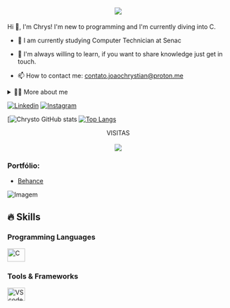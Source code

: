 <!--título-->

<h1 align="center">
<img src="https://readme-typing-svg.herokuapp.com/?font=Righteous&size=35&color=FFFF00&center=true&vCenter=true&width=650&height=70&duration=4000&lines=Hello+World!;+Student+in+Computer+Technician!" />
</h1>


<!-- Presentation -->
<p>
  Hi 👋, I'm Chrys! I'm new to programming and I'm currently diving into C.

  - 🌱 I am currently studying Computer Technician at Senac

  - 🔭 I'm always willing to learn, if you want to share knowledge just get in touch.

  - 📫 How to contact me: contato.joaochrystian@proton.me
</p>

<!-- Dropdown -->
<details>
  <summary>👨‍💻 More about me</summary>

  - 💬 I am 21 years old and currently live in Brazil. I have intermediate English and am starting to use the C language. I am also a graphic designer in my spare time, which helped me develop important skills such as creativity, communication, marketing and social media.

  - ⚡ I like reading, as well as watching movies and playing games! I believe that our personal interests contribute to a more accurate perception of things and to solving problems. \o/
</details>

<!-- Links -->
[![Linkedin](https://img.shields.io/badge/LinkedIn-0077B5?style=for-the-badge&logo=linkedin&logoColor=white)](https://www.linkedin.com/in/chrystoo/)
[![Instagram](https://img.shields.io/badge/Instagram-E4405F?style=for-the-badge&logo=instagram&logoColor=white)](https://www.instagram.com/chrystozzz/)

<!-- GithubStats -->
[![Chrysto GitHub stats](https://github-readme-stats.vercel.app/api?username=chrysto1&show_icons=true&theme=gotham)
[![Top Langs](https://github-readme-stats.vercel.app/api/top-langs/?username=chrysto1&show_icons=true&theme=gotham)](https://github.com/chrysto1/github-readme-stats)

<!-- Visitas -->

<p align="center"> 
 VISITAS<br> <br>
  <img src="https://profile-counter.glitch.me/chrysto1/count.svg"/>
  </p>

<!-- Portfolio -->
### Portfólio:

- [Behance](https://www.behance.net/chrysto)

<!-- GIF -->
<p align="left">
  <img align="center" src="https://github.com/VariableBee/VariableBee/assets/77739311/4e9f41af-6b57-49a7-b15a-74322e96b4d7" alt="Imagem">
</p>

## 🔥 Skills
<!-- Skills: Programming Languages -->
  <div style="flex-basis: 48%;">
    <h3>Programming Languages</h3>
    <img align="center" alt="C" height="30" width="40" src="https://cdn.jsdelivr.net/gh/devicons/devicon/icons/c/c-original.svg">

  <!-- Skills: Tools & Frameworks -->
  <div style="flex-basis: 48%;">
    <h3>Tools & Frameworks</h3>
    <img align="center" alt="VScode" height="30" width="40" src="https://cdn.jsdelivr.net/gh/devicons/devicon/icons/vscode/vscode-original.svg">
    
